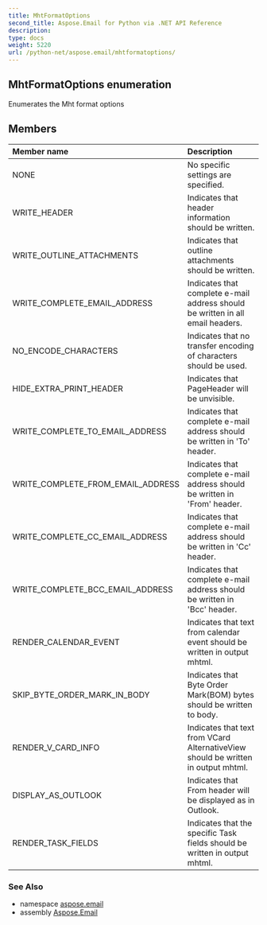 ```yaml
---
title: MhtFormatOptions
second_title: Aspose.Email for Python via .NET API Reference
description: 
type: docs
weight: 5220
url: /python-net/aspose.email/mhtformatoptions/
---
```


## MhtFormatOptions enumeration

Enumerates the Mht format  options

## Members
| Member name | Description |
| :- | :- |
|NONE|No specific settings are specified.|
|WRITE_HEADER|Indicates that header information should be written.|
|WRITE_OUTLINE_ATTACHMENTS|Indicates that outline attachments should be written.|
|WRITE_COMPLETE_EMAIL_ADDRESS|Indicates that complete e-mail address should be written in all email headers.|
|NO_ENCODE_CHARACTERS|Indicates that no transfer encoding of characters should be used.|
|HIDE_EXTRA_PRINT_HEADER|Indicates that PageHeader will be unvisible.|
|WRITE_COMPLETE_TO_EMAIL_ADDRESS|Indicates that complete e-mail address should be written in 'To' header.|
|WRITE_COMPLETE_FROM_EMAIL_ADDRESS|Indicates that complete e-mail address should be written in 'From' header.|
|WRITE_COMPLETE_CC_EMAIL_ADDRESS|Indicates that complete e-mail address should be written in 'Cc' header.|
|WRITE_COMPLETE_BCC_EMAIL_ADDRESS|Indicates that complete e-mail address should be written in 'Bcc' header.|
|RENDER_CALENDAR_EVENT|Indicates that text from calendar event should be written in output mhtml.|
|SKIP_BYTE_ORDER_MARK_IN_BODY|Indicates that Byte Order Mark(BOM) bytes should be written to body.|
|RENDER_V_CARD_INFO|Indicates that text from VCard AlternativeView should be written in output mhtml.|
|DISPLAY_AS_OUTLOOK|Indicates that From header will be displayed as in Outlook.|
|RENDER_TASK_FIELDS|Indicates that  the specific Task fields should be written in output mhtml.|

### See Also

* namespace [aspose.email](/email/python-net/aspose.email/)
* assembly [Aspose.Email](/email/python-net/)


